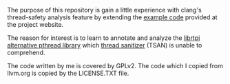 The purpose of this repository is gain a little experience with clang's thread-safety analysis feature by extending the [example code](https://releases.llvm.org/19.1.0/tools/clang/docs/ThreadSafetyAnalysis.html) provided at the project website.

The reason for interest is to learn to annotate and analyze the [librtpi alternative pthread library](https://gitlab.com/linux-rt/librtpi.git) which [thread sanitizer](https://github.com/google/sanitizers/wiki/ThreadSanitizerCppManual) (TSAN) is unable to comprehend.

The code written by me is covered by GPLv2.  The code which I copied from llvm.org is copied by the LICENSE.TXT file.
